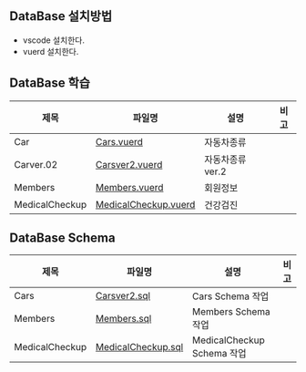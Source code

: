 ## DataBase 설치방법
- vscode 설치한다.
- vuerd 설치한다.

## DataBase 학습
|제목|파일명|설명|비고|
|---|---|---|---|
|Car|[Cars.vuerd](./Cars.vuerd)|자동차종류||
|Carver.02|[Carsver2.vuerd](./Carsver2.vuerd)|자동차종류 ver.2||
|Members|[Members.vuerd](./Members.vuerd)|회원정보||
|MedicalCheckup|[MedicalCheckup.vuerd](./MedicalCheckup.vuerd)|건강검진||

## DataBase Schema
|제목|파일명|설명|비고|
|---|---|---|---|
|Cars|[Carsver2.sql](./SQL/Carsver2.sql)|Cars Schema 작업||
|Members|[Members.sql](./SQL/Members.sql)|Members Schema 작업||
|MedicalCheckup|[MedicalCheckup.sql](./SQL/MEDICALCHECKUP.sql)|MedicalCheckup Schema 작업||